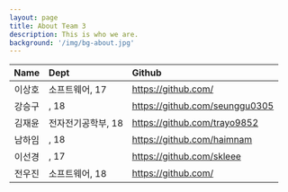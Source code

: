 ```yaml
---
layout: page
title: About Team 3
description: This is who we are.
background: '/img/bg-about.jpg'
---
```


| Name | Dept | Github |
|:------:|:------|:--------|
| 이상호 | 소프트웨어, 17 | https://github.com/ |
| 강승구 | , 18 | https://github.com/seunggu0305 |
| 김재윤 | 전자전기공학부, 18 | https://github.com/trayo9852 |
| 남하임 | , 18 | https://github.com/haimnam |
| 이선경 | , 17 | https://github.com/skleee |
| 전우진 | 소프트웨어, 18 | https://github.com/ |